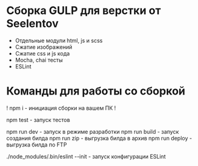 <h1>Сборка GULP для верстки от Seelentov</h1>

- Отдельные модули html, js и scss
- Сжатие изображений
- Сжатие css и js кода
- Mocha, chai тесты
- ESLint

<h1>Команды для работы со сборкой</h1>

! npm i - инициация сборки на вашем ПК !

npm test - запуск тестов

npm run dev - запуск в режиме разработки
npm run build - запуск создания билда
npm run zip - выгрузка билда в архив
npm run deploy - выгрузка билда по FTP

./node_modules/.bin/eslint --init - запуск конфигурации ESLint

